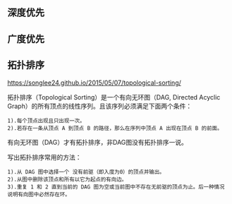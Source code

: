 ## 深度优先

## 广度优先


## 拓扑排序
https://songlee24.github.io/2015/05/07/topological-sorting/

拓扑排序（Topological Sorting）是一个有向无环图（DAG, Directed Acyclic Graph）的所有顶点的线性序列。且该序列必须满足下面两个条件：

	1).每个顶点出现且只出现一次。
	2).若存在一条从顶点 A 到顶点 B 的路径，那么在序列中顶点 A 出现在顶点 B 的前面。

有向无环图（DAG）才有拓扑排序，非DAG图没有拓扑排序一说。


写出拓扑排序常用的方法：

	1).从 DAG 图中选择一个 没有前驱（即入度为0）的顶点并输出。
	2).从图中删除该顶点和所有以它为起点的有向边。
	3).重复 1 和 2 直到当前的 DAG 图为空或当前图中不存在无前驱的顶点为止。后一种情况说明有向图中必然存在环。